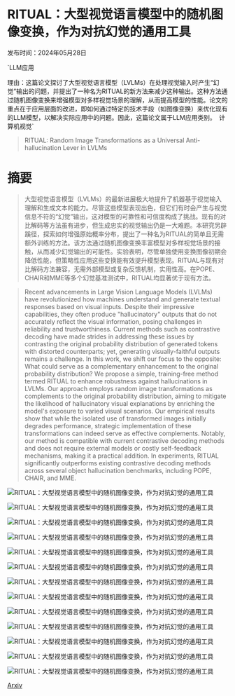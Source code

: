 # RITUAL：大型视觉语言模型中的随机图像变换，作为对抗幻觉的通用工具

发布时间：2024年05月28日

`LLM应用

理由：这篇论文探讨了大型视觉语言模型（LVLMs）在处理视觉输入时产生“幻觉”输出的问题，并提出了一种名为RITUAL的新方法来减少这种输出。这种方法通过随机图像变换来增强模型对多样视觉场景的理解，从而提高模型的性能。论文的重点在于应用层面的改进，即如何通过特定的技术手段（如图像变换）来优化现有的LLM模型，以解决实际应用中的问题。因此，这篇论文属于LLM应用类别。` `计算机视觉`

> RITUAL: Random Image Transformations as a Universal Anti-hallucination Lever in LVLMs

# 摘要

> 大型视觉语言模型（LVLMs）的最新进展极大地提升了机器基于视觉输入理解和生成文本的能力。尽管这些模型表现出色，但它们有时会产生与视觉信息不符的“幻觉”输出，这对模型的可靠性和可信度构成了挑战。现有的对比解码等方法虽有进步，但生成忠实的视觉输出仍是一大难题。本研究另辟蹊径，探索如何增强原始概率分布，提出了一种名为RITUAL的简单且无需额外训练的方法。该方法通过随机图像变换丰富模型对多样视觉场景的接触，从而减少幻觉输出的可能性。实验表明，尽管单独使用变换图像初期会降低性能，但策略性应用这些变换能有效提升模型表现。RITUAL与现有对比解码方法兼容，无需外部模型或复杂反馈机制，实用性高。在POPE、CHAIR和MME等多个幻觉基准测试中，RITUAL均显著优于现有方法。

> Recent advancements in Large Vision Language Models (LVLMs) have revolutionized how machines understand and generate textual responses based on visual inputs. Despite their impressive capabilities, they often produce "hallucinatory" outputs that do not accurately reflect the visual information, posing challenges in reliability and trustworthiness. Current methods such as contrastive decoding have made strides in addressing these issues by contrasting the original probability distribution of generated tokens with distorted counterparts; yet, generating visually-faithful outputs remains a challenge. In this work, we shift our focus to the opposite: What could serve as a complementary enhancement to the original probability distribution? We propose a simple, training-free method termed RITUAL to enhance robustness against hallucinations in LVLMs. Our approach employs random image transformations as complements to the original probability distribution, aiming to mitigate the likelihood of hallucinatory visual explanations by enriching the model's exposure to varied visual scenarios. Our empirical results show that while the isolated use of transformed images initially degrades performance, strategic implementation of these transformations can indeed serve as effective complements. Notably, our method is compatible with current contrastive decoding methods and does not require external models or costly self-feedback mechanisms, making it a practical addition. In experiments, RITUAL significantly outperforms existing contrastive decoding methods across several object hallucination benchmarks, including POPE, CHAIR, and MME.

![RITUAL：大型视觉语言模型中的随机图像变换，作为对抗幻觉的通用工具](../../../paper_images/2405.17821/x1.png)

![RITUAL：大型视觉语言模型中的随机图像变换，作为对抗幻觉的通用工具](../../../paper_images/2405.17821/ritual.png)

![RITUAL：大型视觉语言模型中的随机图像变换，作为对抗幻觉的通用工具](../../../paper_images/2405.17821/x2.png)

![RITUAL：大型视觉语言模型中的随机图像变换，作为对抗幻觉的通用工具](../../../paper_images/2405.17821/x3.png)

![RITUAL：大型视觉语言模型中的随机图像变换，作为对抗幻觉的通用工具](../../../paper_images/2405.17821/ritual.png)

![RITUAL：大型视觉语言模型中的随机图像变换，作为对抗幻觉的通用工具](../../../paper_images/2405.17821/x4.png)

![RITUAL：大型视觉语言模型中的随机图像变换，作为对抗幻觉的通用工具](../../../paper_images/2405.17821/x5.png)

![RITUAL：大型视觉语言模型中的随机图像变换，作为对抗幻觉的通用工具](../../../paper_images/2405.17821/x6.png)

![RITUAL：大型视觉语言模型中的随机图像变换，作为对抗幻觉的通用工具](../../../paper_images/2405.17821/ritual_plus.png)

![RITUAL：大型视觉语言模型中的随机图像变换，作为对抗幻觉的通用工具](../../../paper_images/2405.17821/x7.png)

![RITUAL：大型视觉语言模型中的随机图像变换，作为对抗幻觉的通用工具](../../../paper_images/2405.17821/x8.png)

![RITUAL：大型视觉语言模型中的随机图像变换，作为对抗幻觉的通用工具](../../../paper_images/2405.17821/x9.png)

![RITUAL：大型视觉语言模型中的随机图像变换，作为对抗幻觉的通用工具](../../../paper_images/2405.17821/x10.png)

[Arxiv](https://arxiv.org/abs/2405.17821)